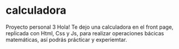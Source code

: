 # calculadora
Proyecto personal 3
Hola! Te dejo una calculadora en el front page, replicada con Html, Css y Js, para realizar operaciones bácicas matemáticas, así podrás prácticar y experiemtar. 
